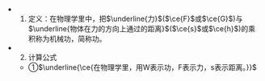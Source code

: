 -
  1. 定义：在物理学里中，把$\underline{力}$($\ce{F}$或$\ce{G}$)与$\underline{物体在力的方向上通过的距离}$($\ce{s}$或$\ce{h}$)的乘积称为机械功，简称功。
-
  2. 计算公式
	- ①$\underline{\ce{在物理学里，用W表示功，F表示力，s表示距离。}}$